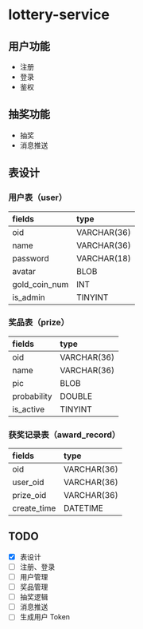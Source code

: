 # lottery-service

## 用户功能

- 注册
- 登录
- 鉴权

## 抽奖功能

- 抽奖
- 消息推送

## 表设计

### 用户表（user）

| fields        | type        |
| :------------ | :---------- |
| oid           | VARCHAR(36) |
| name          | VARCHAR(36) |
| password      | VARCHAR(18) |
| avatar        | BLOB        |
| gold_coin_num | INT         |
| is_admin      | TINYINT     |

### 奖品表（prize）

| fields      | type        |
| :---------- | :---------- |
| oid         | VARCHAR(36) |
| name        | VARCHAR(36) |
| pic         | BLOB        |
| probability | DOUBLE      |
| is_active   | TINYINT     |

### 获奖记录表（award_record）

| fields      | type        |
| :---------- | :---------- |
| oid         | VARCHAR(36) |
| user_oid    | VARCHAR(36) |
| prize_oid   | VARCHAR(36) |
| create_time | DATETIME    |

## TODO

- [x] 表设计
- [ ] 注册、登录
- [ ] 用户管理
- [ ] 奖品管理
- [ ] 抽奖逻辑
- [ ] 消息推送
- [ ] 生成用户 Token
